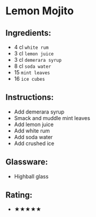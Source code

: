 # Lemon Mojito

## Ingredients:
- 4 cl `white rum`
- 3 cl `lemon juice`
- 3 cl `demerara syrup`
- 8 cl `soda water`
- 15 `mint leaves`
- 16 `ice cubes`

## Instructions:
- Add demerara syrup
- Smack and muddle mint leaves
- Add lemon juice
- Add white rum
- Add soda water
- Add crushed ice

## Glassware:
- Highball glass

## Rating:
- ★★★★★